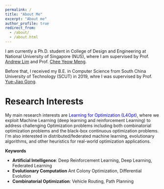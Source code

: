 ```yaml
---
permalink: /
title: "About Me"
excerpt: "About me"
author_profile: true
redirect_from: 
  - /about/
  - /about.html
---
```


I am currently a Ph.D. student in College of Design and Engineering at National University of Singapore (NUS), where I am supervised by Prof. [Andrew Lim](https://www.limandrew.org/) and Prof. [Chee Yeow Meng](https://scholar.google.com.sg/citations?user=99AJNXEAAAAJ). 

Before that, I received my B.E. in Computer Science from South China University of Technology (SCUT) in 2019, whre I was supervised by Prof. [Yue-Jiao Gong](https://scholar.google.com/citations?user=Mi0Zu3IAAAAJ&hl=en).

Research Interests
======
My main research interests are <font color="blue">Learning for Optimization (L4Opt)</font>, where we exploit Machine Learning (deep learning and reinforcement Learning) to address challenging Optimization problems including both combinatorial optimization problems and the black-box continuous optimization problems. I'm also interested in distributed/federated machine learning, evolutionary algorithms, and other heuristics for real-world optimization applications.

**Keywords**

- **Artificial Intelligence**: Deep Reinforcement Learning, Deep Learning, Federated Learning
- **Evolutionary Computation** Ant Colony Optimization, Differential Evolution
- **Combinatorial Optimization**: Vehicle Routing, Path Planning